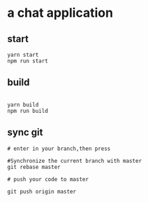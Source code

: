 # a chat application

## start

```
yarn start
npm run start
```

## build

```

yarn build
npm run build

```

## sync git

```shell
# enter in your branch,then press

#Synchronize the current branch with master
git rebase master

# push your code to master

git push origin master
```
